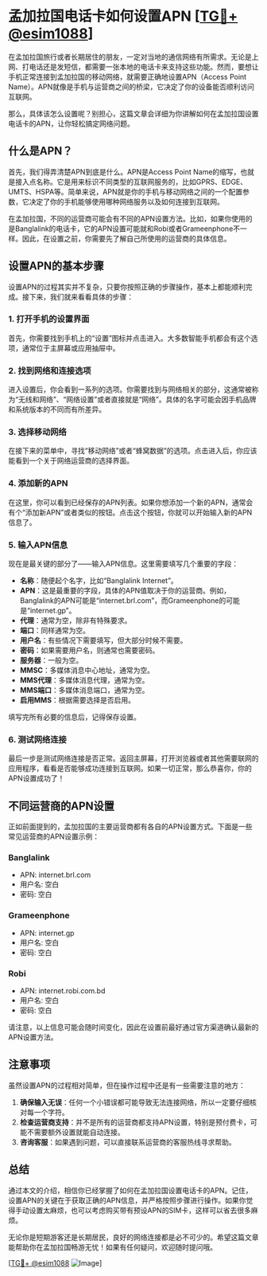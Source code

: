 # 孟加拉国电话卡如何设置APN [[TG💪+ @esim1088](https://t.me/s/esim1088)]

在孟加拉国旅行或者长期居住的朋友，一定对当地的通信网络有所需求。无论是上网、打电话还是发短信，都需要一张本地的电话卡来支持这些功能。然而，要想让手机正常连接到孟加拉国的移动网络，就需要正确地设置APN（Access Point Name）。APN就像是手机与运营商之间的桥梁，它决定了你的设备能否顺利访问互联网。

那么，具体该怎么设置呢？别担心，这篇文章会详细为你讲解如何在孟加拉国设置电话卡的APN，让你轻松搞定网络问题。

## 什么是APN？

首先，我们得弄清楚APN到底是什么。APN是Access Point Name的缩写，也就是接入点名称。它是用来标识不同类型的互联网服务的，比如GPRS、EDGE、UMTS、HSPA等。简单来说，APN就是你的手机与移动网络之间的一个配置参数，它决定了你的手机能够使用哪种网络服务以及如何连接到互联网。

在孟加拉国，不同的运营商可能会有不同的APN设置方法。比如，如果你使用的是Banglalink的电话卡，它的APN设置可能就和Robi或者Grameenphone不一样。因此，在设置之前，你需要先了解自己所使用的运营商的具体信息。

## 设置APN的基本步骤

设置APN的过程其实并不复杂，只要你按照正确的步骤操作，基本上都能顺利完成。接下来，我们就来看看具体的步骤：

### 1. 打开手机的设置界面

首先，你需要找到手机上的“设置”图标并点击进入。大多数智能手机都会有这个选项，通常位于主屏幕或应用抽屉中。

### 2. 找到网络和连接选项

进入设置后，你会看到一系列的选项。你需要找到与网络相关的部分，这通常被称为“无线和网络”、“网络设置”或者直接就是“网络”。具体的名字可能会因手机品牌和系统版本的不同而有所差异。

### 3. 选择移动网络

在接下来的菜单中，寻找“移动网络”或者“蜂窝数据”的选项。点击进入后，你应该能看到一个关于网络运营商的选择界面。

### 4. 添加新的APN

在这里，你可以看到已经保存的APN列表。如果你想添加一个新的APN，通常会有个“添加新APN”或者类似的按钮。点击这个按钮，你就可以开始输入新的APN信息了。

### 5. 输入APN信息

现在是最关键的部分了——输入APN信息。这里需要填写几个重要的字段：

- **名称**：随便起个名字，比如“Banglalink Internet”。
- **APN**：这是最重要的字段，具体的APN值取决于你的运营商。例如，Banglalink的APN可能是“internet.brl.com”，而Grameenphone的可能是“internet.gp”。
- **代理**：通常为空，除非有特殊要求。
- **端口**：同样通常为空。
- **用户名**：有些情况下需要填写，但大部分时候不需要。
- **密码**：如果需要用户名，则通常也需要密码。
- **服务器**：一般为空。
- **MMSC**：多媒体消息中心地址，通常为空。
- **MMS代理**：多媒体消息代理，通常为空。
- **MMS端口**：多媒体消息端口，通常为空。
- **启用MMS**：根据需要选择是否启用。

填写完所有必要的信息后，记得保存设置。

### 6. 测试网络连接

最后一步是测试网络连接是否正常。返回主屏幕，打开浏览器或者其他需要联网的应用程序，看看是否能够成功连接到互联网。如果一切正常，那么恭喜你，你的APN设置成功了！

## 不同运营商的APN设置

正如前面提到的，孟加拉国的主要运营商都有各自的APN设置方式。下面是一些常见运营商的APN设置示例：

### Banglalink

- APN: internet.brl.com
- 用户名: 空白
- 密码: 空白

### Grameenphone

- APN: internet.gp
- 用户名: 空白
- 密码: 空白

### Robi

- APN: internet.robi.com.bd
- 用户名: 空白
- 密码: 空白

请注意，以上信息可能会随时间变化，因此在设置前最好通过官方渠道确认最新的APN设置方法。

## 注意事项

虽然设置APN的过程相对简单，但在操作过程中还是有一些需要注意的地方：

1. **确保输入无误**：任何一个小错误都可能导致无法连接网络，所以一定要仔细核对每一个字符。
2. **检查运营商支持**：并不是所有的运营商都支持APN设置，特别是预付费卡，可能不需要额外设置就能自动连接。
3. **咨询客服**：如果遇到问题，可以直接联系运营商的客服热线寻求帮助。

## 总结

通过本文的介绍，相信你已经掌握了如何在孟加拉国设置电话卡的APN。记住，设置APN的关键在于获取正确的APN信息，并严格按照步骤进行操作。如果你觉得手动设置太麻烦，也可以考虑购买带有预设APN的SIM卡，这样可以省去很多麻烦。

无论你是短期游客还是长期居民，良好的网络连接都是必不可少的。希望这篇文章能帮助你在孟加拉国畅游无忧！如果有任何疑问，欢迎随时提问哦。

[[TG💪+ @esim1088](https://t.me/s/esim1088) ![Image](https://i.postimg.cc/4NQfJmqS/Snipaste-2025-05-13-00-14-12.png)]